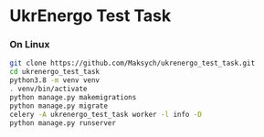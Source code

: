 # UkrEnergo Test Task

### On Linux

```bash
git clone https://github.com/Maksych/ukrenergo_test_task.git
cd ukrenergo_test_task
python3.8 -m venv venv
. venv/bin/activate
python manage.py makemigrations
python manage.py migrate
celery -A ukrenergo_test_task worker -l info -D
python manage.py runserver
```

